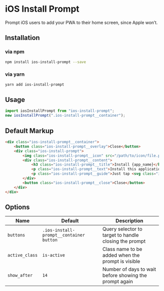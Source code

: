 # iOS Install Prompt

Prompt iOS users to add your PWA to their home screen, since Apple won’t.

## Installation

### via npm

```sh
npm install ios-install-prompt --save
```

### via yarn

```sh
yarn add ios-install-prompt
```

## Usage

```js
import iosInstallPrompt from "ios-install-prompt";
new iosInstallPrompt(".ios-install-prompt__container");
```

## Default Markup

```html
<div class="ios-install-prompt__container">
    <button class="ios-install-prompt__overlay">Close</button>
    <div class="ios-install-prompt">
        <img class="ios-install-prompt__icon" src="/path/to/icon/file.png" alt="{app_name}" />
        <div class="ios-install-prompt__content">
            <h3 class="ios-install-prompt__title">Install {app_name}</h3>
            <p class="ios-install-prompt__text">Install this application on your home screen for quick and easy access when you’re on the go.</p>
            <p class="ios-install-prompt__guide">Just tap <svg class="ios-install-prompt__guide__icon" xmlns="http://www.w3.org/2000/svg" viewBox="0 0 1000 1000"><path fill="#1A84FF" d="M381.9,181l95.8-95.8v525.9c0,13.4,8.9,22.3,22.3,22.3c13.4,0,22.3-8.9,22.3-22.3V85.2l95.8,95.8c4.5,4.5,8.9,6.7,15.6,6.7c6.7,0,11.1-2.2,15.6-6.7c8.9-8.9,8.9-22.3,0-31.2L515.6,16.1c-2.2-2.2-4.5-4.5-6.7-4.5c-4.5-2.2-11.1-2.2-17.8,0c-2.2,2.2-4.5,2.2-6.7,4.5L350.7,149.8c-8.9,8.9-8.9,22.3,0,31.2C359.6,190,373,190,381.9,181z M812,276.9H633.7v44.6H812v624H188v-624h178.3v-44.6H188c-24.5,0-44.6,20.1-44.6,44.6v624c0,24.5,20.1,44.6,44.6,44.6h624c24.5,0,44.6-20.1,44.6-44.6v-624C856.6,296.9,836.5,276.9,812,276.9z" /></svg> then “Add to Home Screen”</p>
        </div>
        <button class="ios-install-prompt__close">Close</button>
    </div>
</div>
```

## Options

| Name           | Default                                 | Description                                            |
|----------------|-----------------------------------------|--------------------------------------------------------|
| `buttons`      | `.ios-install-prompt__container button` | Query selector to target to handle closing the prompt  |
| `active_class` | `is-active`                             | Class name to be added when the prompt is visible      |
| `show_after`   | `14`                                    | Number of days to wait before showing the prompt again |
